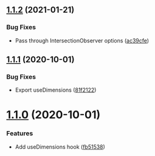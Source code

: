 ## [1.1.2](https://github.com/monetaur/hooks/compare/v1.1.1...v1.1.2) (2021-01-21)


### Bug Fixes

* Pass through IntersectionObserver options ([ac39cfe](https://github.com/monetaur/hooks/commit/ac39cfe5eff94a327b1910fdb9a21a12a7613312))

## [1.1.1](https://github.com/monetaur/hooks/compare/v1.1.0...v1.1.1) (2020-10-01)


### Bug Fixes

* Export useDimensions ([81f2122](https://github.com/monetaur/hooks/commit/81f2122d6664af7ad9e2d160147ad16f65931a03))

# [1.1.0](https://github.com/monetaur/hooks/compare/v1.0.1...v1.1.0) (2020-10-01)


### Features

* Add useDimensions hook ([fb51538](https://github.com/monetaur/hooks/commit/fb5153823373cd0be23d45112fec25ee5ee19044))
